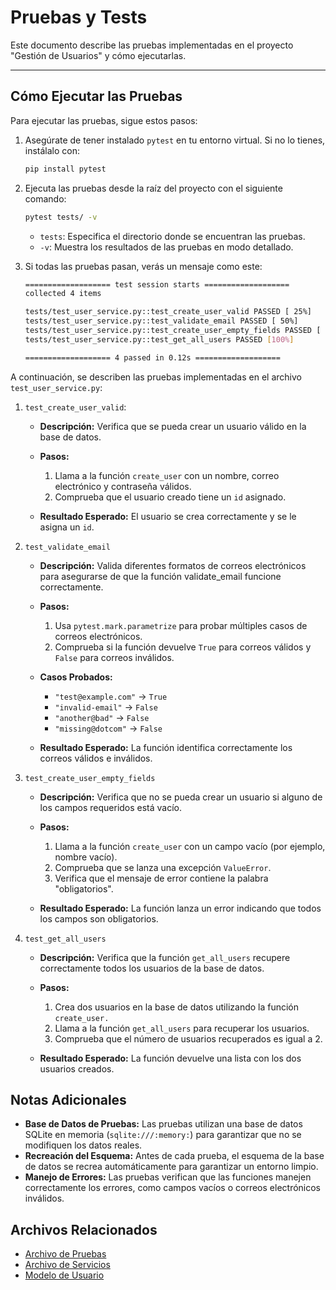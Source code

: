 # Pruebas y Tests

Este documento describe las pruebas implementadas en el proyecto "Gestión de Usuarios" y cómo ejecutarlas.

---

## Cómo Ejecutar las Pruebas

Para ejecutar las pruebas, sigue estos pasos:

1. Asegúrate de tener instalado `pytest` en tu entorno virtual. Si no lo tienes, instálalo con:

   ```bash
   pip install pytest
   ```

2. Ejecuta las pruebas desde la raíz del proyecto con el siguiente comando:

    ```bash
    pytest tests/ -v
    ```

    - `tests`: Especifica el directorio donde se encuentran las pruebas.
    - `-v`: Muestra los resultados de las pruebas en modo detallado.

3. Si todas las pruebas pasan, verás un mensaje como este:

    ```bash
    =================== test session starts ===================
    collected 4 items

    tests/test_user_service.py::test_create_user_valid PASSED [ 25%]
    tests/test_user_service.py::test_validate_email PASSED [ 50%]
    tests/test_user_service.py::test_create_user_empty_fields PASSED [ 75%]
    tests/test_user_service.py::test_get_all_users PASSED [100%]

    =================== 4 passed in 0.12s ===================
    ```

A continuación, se describen las pruebas implementadas en el archivo `test_user_service.py`:

1. `test_create_user_valid`:

    - **Descripción:** Verifica que se pueda crear un usuario válido en la base de datos.
    - **Pasos:**

        1. Llama a la función `create_user` con un nombre, correo electrónico y contraseña válidos.
        2. Comprueba que el usuario creado tiene un `id` asignado.

    - **Resultado Esperado:** El usuario se crea correctamente y se le asigna un `id`.

2.  `test_validate_email`

    - **Descripción:** Valida diferentes formatos de correos electrónicos para asegurarse de que la función validate_email funcione correctamente.
    - **Pasos:**

        1. Usa `pytest.mark.parametrize` para probar múltiples casos de correos electrónicos.
        2. Comprueba si la función devuelve `True` para correos válidos y `False` para correos inválidos.

    - **Casos Probados:**

        - `"test@example.com"` → `True`
        - `"invalid-email"` → `False`
        - `"another@bad"` → `False`
        - `"missing@dotcom"` → `False`

    - **Resultado Esperado:** La función identifica correctamente los correos válidos e inválidos.

3. `test_create_user_empty_fields`

    - **Descripción:** Verifica que no se pueda crear un usuario si alguno de los campos requeridos está vacío.
    - **Pasos:**

        1. Llama a la función `create_user` con un campo vacío (por ejemplo, nombre vacío).
        2. Comprueba que se lanza una excepción `ValueError`.
        3. Verifica que el mensaje de error contiene la palabra "obligatorios".

    - **Resultado Esperado:** La función lanza un error indicando que todos los campos son obligatorios.

4. `test_get_all_users`

    - **Descripción:** Verifica que la función `get_all_users` recupere correctamente todos los usuarios de la base de datos.
    - **Pasos:**

        1. Crea dos usuarios en la base de datos utilizando la función `create_user.`
        2. Llama a la función `get_all_users` para recuperar los usuarios.
        3. Comprueba que el número de usuarios recuperados es igual a 2.

    - **Resultado Esperado:** La función devuelve una lista con los dos usuarios creados.

## Notas Adicionales

- **Base de Datos de Pruebas:** Las pruebas utilizan una base de datos SQLite en memoria (`sqlite:///:memory:`) para garantizar que no se modifiquen los datos reales.
- **Recreación del Esquema:** Antes de cada prueba, el esquema de la base de datos se recrea automáticamente para garantizar un entorno limpio.
- **Manejo de Errores:** Las pruebas verifican que las funciones manejen correctamente los errores, como campos vacíos o correos electrónicos inválidos.

## Archivos Relacionados

- [Archivo de Pruebas](../tests/test_user_service.py)
- [Archivo de Servicios](../src/services/user_service.py)
- [Modelo de Usuario](../src/models/user.py)
